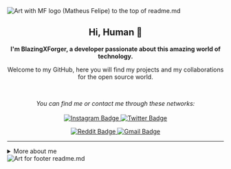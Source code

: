 <img src="./.github/assets/images/mjlogo.png" alt="Art with MF logo (Matheus Felipe) to the top of readme.md" />

<h2 align="center">
    Hi, Human 🖖
</h2>

<p align="center">
    <b>I'm BlazingXForger, a developer passionate about this amazing world of technology.</b>
</p>

<p align="center">
    Welcome to my GitHub, here you will find my projects and my collaborations for the open source world.
</p>

<br />

<p align="center">
    <i>You can find me or contact me through these networks:</i>
    <br/><br/>
    <a href="https://www.instagram.com/mayankjain._.01/" target="_blank">
        <img src="https://img.shields.io/badge/-Instagram-0A0A0B?logo=instagram&style=for-the-badge&logoColor=white" alt="Instagram Badge" />
    </a>
    <a href="https://twitter.com/BlazingXForger" target="_blank">
        <img src="https://img.shields.io/badge/-Twitter-0A0A0B?logo=twitter&style=for-the-badge&logoColor=white" alt="Twitter Badge" />
    </a>
</p>

<p align="center">
    <a href="https://reddit.com/BlazingXForger" target="_blank">
        <img src="https://img.shields.io/badge/-Reddit-0A0A0B?logo=reddit&style=for-the-badge&logoColor=white" alt="Reddit Badge" />
    </a>
    <a href="mailto:blazingxforger@gmail.com" target="_blank">
        <img src="https://img.shields.io/badge/-Gmail-0A0A0B?logo=gmail&style=for-the-badge&logoColor=white" alt="Gmail Badge" />
    </a>
<p/>


---

<details>
    <summary>More about me</summary>
    <p>
        I'm a self-taught student, introverted and very observant. <br />
        I'm currently contributing to the open source world to put into practice the knowledge acquired in my studies. I also help the guys who are starting programming in the communities.
    </p>
    <ul>
        <li>🎓 Learning new programming languages</li>
        <li>🎯 Contribute and create open source projects</li>
        <li>📚 I'm studying Python | Typescript | CSS | Dev Web | GO|</li>
        <li>💬 You can ask me questions, I like to help!</li>
        <li>🌑 Observing space</li>
    </ul>
</details>
<img src="./.github/assets/images/rodape_readme.svg" alt="Art for footer readme.md" />
